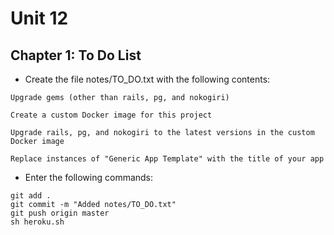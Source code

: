# Unit 12
## Chapter 1: To Do List

* Create the file notes/TO_DO.txt with the following contents:
```
Upgrade gems (other than rails, pg, and nokogiri)

Create a custom Docker image for this project

Upgrade rails, pg, and nokogiri to the latest versions in the custom Docker image

Replace instances of "Generic App Template" with the title of your app
```
* Enter the following commands:
```
git add .
git commit -m "Added notes/TO_DO.txt"
git push origin master
sh heroku.sh
```
